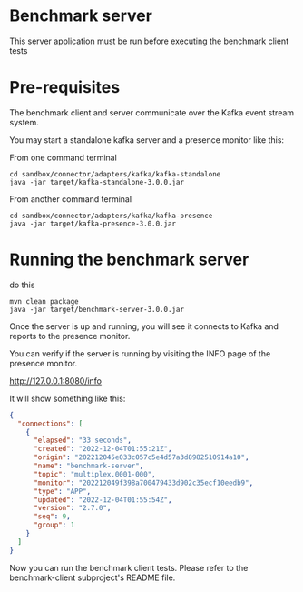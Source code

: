 # Benchmark server

This server application must be run before executing the benchmark client tests

# Pre-requisites

The benchmark client and server communicate over the Kafka event stream system.

You may start a standalone kafka server and a presence monitor like this:

From one command terminal

```text
cd sandbox/connector/adapters/kafka/kafka-standalone
java -jar target/kafka-standalone-3.0.0.jar
```

From another command terminal

```text
cd sandbox/connector/adapters/kafka/kafka-presence
java -jar target/kafka-presence-3.0.0.jar
```

# Running the benchmark server

do this

```text
mvn clean package
java -jar target/benchmark-server-3.0.0.jar
```

Once the server is up and running, you will see it connects to Kafka and reports to the presence monitor.

You can verify if the server is running by visiting the INFO page of the presence monitor.

http://127.0.0.1:8080/info

It will show something like this:

```json
{
  "connections": [
    {
      "elapsed": "33 seconds",
      "created": "2022-12-04T01:55:21Z",
      "origin": "202212045e033c057c5e4d57a3d8982510914a10",
      "name": "benchmark-server",
      "topic": "multiplex.0001-000",
      "monitor": "202212049f398a700479433d902c35ecf10eedb9",
      "type": "APP",
      "updated": "2022-12-04T01:55:54Z",
      "version": "2.7.0",
      "seq": 9,
      "group": 1
    }
  ]
}
```

Now you can run the benchmark client tests. Please refer to the benchmark-client subproject's README file.
